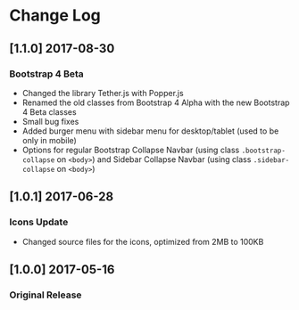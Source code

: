 # Change Log

## [1.1.0] 2017-08-30
### Bootstrap 4 Beta
- Changed the library Tether.js with Popper.js
- Renamed the old classes from Bootstrap 4 Alpha with the new Bootstrap 4 Beta classes
- Small bug fixes
- Added burger menu with sidebar menu for desktop/tablet (used to be only in mobile)
- Options for regular Bootstrap Collapse Navbar (using class `.bootstrap-collapse` on `<body>`) and Sidebar Collapse Navbar (using class `.sidebar-collapse` on `<body>`)

###

## [1.0.1] 2017-06-28
### Icons Update
- Changed source files for the icons, optimized from 2MB to 100KB

## [1.0.0] 2017-05-16
### Original Release
